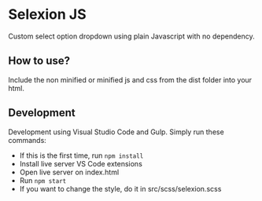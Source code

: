 # Selexion JS

Custom select option dropdown using plain Javascript with no dependency.

## How to use?

Include the non minified or minified js and css from the dist folder into your html.

## Development

Development using Visual Studio Code and Gulp. Simply run these commands:

-   If this is the first time, run `npm install`
-   Install live server VS Code extensions
-   Open live server on index.html
-   Run `npm start`
-   If you want to change the style, do it in src/scss/selexion.scss
